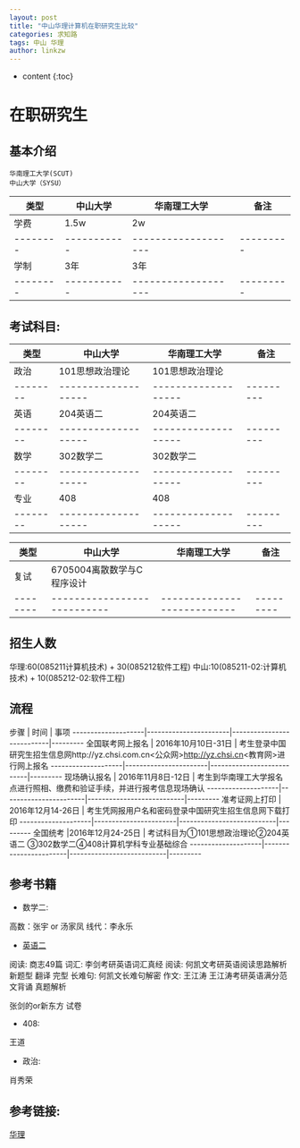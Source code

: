 ```yaml
---
layout: post
title: "中山华理计算机在职研究生比较"
categories: 求知路
tags: 中山 华理
author: linkzw
---
```



* content
{:toc}


# 在职研究生

## 基本介绍

	华南理工大学(SCUT)
	中山大学（SYSU）


类型	| 中山大学	| 华南理工大学		| 备注
--------|-----------|-------------------|---------
学费	| 1.5w		| 2w    			|
--------|-----------|-------------------|---------
学制	| 3年		| 3年
--------|-----------|-------------------|---------



## 考试科目:

类型	| 中山大学			| 华南理工大学		| 备注
--------|-------------------|-------------------|---------
政治	| 101思想政治理论	| 101思想政治理论 	| 
--------|-------------------|-------------------|---------
英语	| 204英语二 		| 204英语二			|
--------|-------------------|-------------------|---------
数学	| 302数学二			| 302数学二			|
--------|-------------------|-------------------|---------
专业	| 408 				| 408				|
--------|-------------------|-------------------|---------


类型	| 中山大学					| 华南理工大学				| 备注 
--------|---------------------------|---------------------------|---------
复试	| 6705004离散数学与C程序设计|
--------|---------------------------|---------------------------|---------

## 招生人数

华理:60(085211计算机技术) + 30(085212软件工程)
中山:10(085211-02:计算机技术) + 10(085212-02:软件工程)



## 流程


步骤				| 时间					| 事项
--------------------|-----------------------|---------------------------|---------
全国联考网上报名 	| 2016年10月10日-31日	| 考生登录中国研究生招生信息网http://yz.chsi.com.cn<公众网>http://yz.chsi.cn<教育网>进行网上报名
--------------------|-----------------------|---------------------------|---------
现场确认报名		| 2016年11月8日-12日	| 考生到华南理工大学报名点进行照相、缴费和验证手续，并进行报考信息现场确认
--------------------|-----------------------|---------------------------|---------
准考证网上打印		| 2016年12月14-26日		| 考生凭网报用户名和密码登录中国研究生招生信息网下载打印
--------------------|-----------------------|---------------------------|---------
全国统考			|2016年12月24-25日		| 考试科目为①101思想政治理论②204英语二 ③302数学二④408计算机学科专业基础综合
--------------------|-----------------------|---------------------------|---------




## 参考书籍

* 数学二:

高数：张宇 or 汤家凤
线代：李永乐


* [英语二](https://www.zhihu.com/question/24232424/answer/51965015)

阅读:	商志49篇
词汇:	李剑考研英语词汇真经
阅读:	何凯文考研英语阅读思路解析
新题型
翻译
完型
长难句:	何凯文长难句解密
作文:	王江涛 王江涛考研英语满分范文背诵
真题解析

张剑的or新东方 试卷


* 408:

王道


* 政治: 

肖秀荣



## 参考链接:
[华理](http://cs.scut.edu.cn/xygk/yjstz/1bgam0n25sf5e.xhtml)